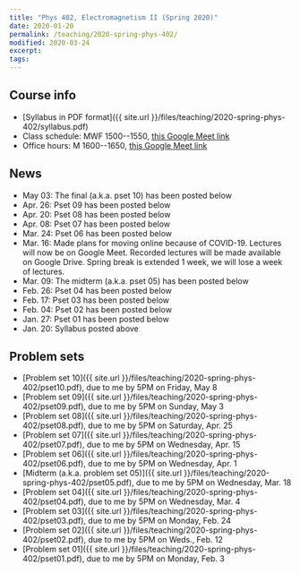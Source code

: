 ```yaml
---
title: "Phys 402, Electromagnetism II (Spring 2020)"
date: 2020-01-20
permalink: /teaching/2020-spring-phys-402/
modified: 2020-03-24
excerpt:
tags:
---
```


## Course info

* [Syllabus in PDF format]({{ site.url }}/files/teaching/2020-spring-phys-402/syllabus.pdf)
* Class schedule:  MWF 1500--1550, [this Google Meet link](https://meet.google.com/fyj-ftym-nad)
* Office hours:  M 1600--1650, [this Google Meet link](https://meet.google.com/hao-buhm-nrg)

## News

* May 03: The final (a.k.a. pset 10) has been posted below
* Apr. 26: Pset 09 has been posted below
* Apr. 20: Pset 08 has been posted below
* Apr. 08: Pset 07 has been posted below
* Mar. 24: Pset 06 has been posted below
* Mar. 16: Made plans for moving online because of COVID-19. Lectures
  will now be on Google Meet. Recorded lectures will be made available
  on Google Drive. Spring break is extended 1 week, we will lose a
  week of lectures.
* Mar. 09: The midterm (a.k.a. pset 05) has been posted below
* Feb. 26: Pset 04 has been posted below
* Feb. 17: Pset 03 has been posted below
* Feb. 04: Pset 02 has been posted below
* Jan. 27: Pset 01 has been posted below
* Jan. 20: Syllabus posted above

## Problem sets

* [Problem set 10]({{ site.url }}/files/teaching/2020-spring-phys-402/pset10.pdf),
  due to me by 5PM on Friday, May 8
* [Problem set 09]({{ site.url }}/files/teaching/2020-spring-phys-402/pset09.pdf),
  due to me by 5PM on Sunday, May 3
* [Problem set 08]({{ site.url }}/files/teaching/2020-spring-phys-402/pset08.pdf),
  due to me by 5PM on Saturday, Apr. 25
* [Problem set 07]({{ site.url }}/files/teaching/2020-spring-phys-402/pset07.pdf),
  due to me by 5PM on Wednesday, Apr. 15
* [Problem set 06]({{ site.url }}/files/teaching/2020-spring-phys-402/pset06.pdf),
  due to me by 5PM on Wednesday, Apr. 1
* [Midterm (a.k.a. problem set 05)]({{ site.url }}/files/teaching/2020-spring-phys-402/pset05.pdf),
  due to me by 5PM on Wednesday, Mar. 18
* [Problem set 04]({{ site.url }}/files/teaching/2020-spring-phys-402/pset04.pdf),
  due to me by 5PM on Wednesday, Mar. 4
* [Problem set 03]({{ site.url }}/files/teaching/2020-spring-phys-402/pset03.pdf),
  due to me by 5PM on Monday, Feb. 24
* [Problem set 02]({{ site.url }}/files/teaching/2020-spring-phys-402/pset02.pdf),
  due to me by 5PM on Weds., Feb. 12
* [Problem set 01]({{ site.url }}/files/teaching/2020-spring-phys-402/pset01.pdf),
  due to me by 5PM on Monday, Feb. 3
